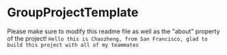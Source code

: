 # GroupProjectTemplate
Please make sure to modify this readme file as well as the "about" property of the project!
`Hello this is Chaozheng, from San Francisco, glad to build this project with all of my teammates`